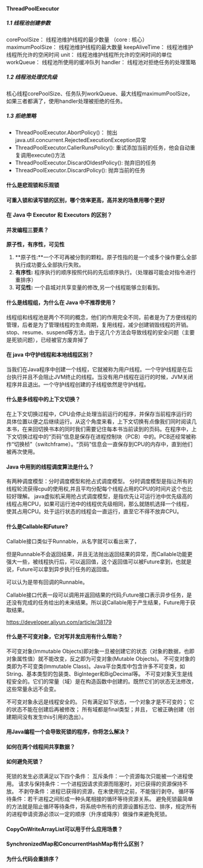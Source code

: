 #### ThreadPoolExecutor

##### 1.1 线程池创建参数

corePoolSize：    线程池维护线程的最少数量 （core : 核心）
maximumPoolSize：  线程池维护线程的最大数量 
keepAliveTime：   线程池维护线程所允许的空闲时间
unit：        线程池维护线程所允许的空闲时间的单位
workQueue：     线程池所使用的缓冲队列
handler：       线程池对拒绝任务的处理策略

##### 1.2 线程池处理优先级

核心线程corePoolSize、任务队列workQueue、最大线程maximumPoolSize，如果三者都满了，使用handler处理被拒绝的任务。

##### 1.3 拒绝策略

- ThreadPoolExecutor.AbortPolicy()：   抛出java.util.concurrent.RejectedExecutionException异常
- ThreadPoolExecutor.CallerRunsPolicy():   重试添加当前的任务，他会自动重复调用execute()方法
- ThreadPoolExecutor.DiscardOldestPolicy():   抛弃旧的任务
- ThreadPoolExecutor.DiscardPolicy():   抛弃当前的任务

#### 什么是悲观锁和乐观锁

#### 可重入锁和读写锁的区别，哪个效率更高，高并发的场景用哪个更好

#### 在 Java 中 Executor 和 Executors 的区别？

#### 并发编程三要素？

**原子性，有序性，可见性**

1. **原子性:**一个不可再被分割的颗粒。原子性指的是一个或多个操作要么全部执行成功要么全部执行失败。
2. **有序性:** 程序执行的顺序按照代码的先后顺序执行。（处理器可能会对指令进行重排序）
3. **可见性:** 一个县城对共享变量的修改,另一个线程能够立刻看到。

#### 什么是线程组，为什么在 Java 中不推荐使用？

线程组和线程池是两个不同的概念，他们的作用完全不同，前者是为了方便线程的管理，后者是为了管理线程的生命周期，复用线程，减少创建销毁线程的开销。stop、resume、suspend等方法，由于这几个方法会导致线程的安全问题（主要是死锁问题），已经被官方废弃掉了

#### 在 java 中守护线程和本地线程区别？

当我们在Java程序中创建一个线程，它就被称为用户线程。一个守护线程是在后台执行并且不会阻止JVM终止的线程。当没有用户线程在运行的时候，JVM关闭程序并且退出。一个守护线程创建的子线程依然是守护线程。

#### 什么是多线程中的上下文切换？

在上下文切换过程中，CPU会停止处理当前运行的程序，并保存当前程序运行的具体位置以便之后继续运行。从这个角度来看，上下文切换有点像我们同时阅读几本书，在来回切换书本的同时我们需要记住每本书当前读到的页码。在程序中，上下文切换过程中的“页码”信息是保存在进程控制块（PCB）中的。PCB还经常被称作“切换桢”（switchframe）。“页码”信息会一直保存到CPU的内存中，直到他们被再次使用。

#### Java 中用到的线程调度算法是什么？

有两种调度模型：分时调度模型和抢占式调度模型。
分时调度模型是指让所有的线程轮流获得cpu的使用权,并且平均分配每个线程占用的CPU的时间片这个也比较好理解。
java虚拟机采用抢占式调度模型，是指优先让可运行池中优先级高的线程占用CPU，如果可运行池中的线程优先级相同，那么就随机选择一个线程，使其占用CPU。处于运行状态的线程会一直运行，直至它不得不放弃CPU。

#### 什么是Callable和Future?
Callable接口类似于Runnable，从名字就可以看出来了，

但是Runnable不会返回结果，并且无法抛出返回结果的异常，而Callable功能更强大一些，被线程执行后，可以返回值，这个返回值可以被Future拿到，也就是说，Future可以拿到异步执行任务的返回值。

可以认为是带有回调的Runnable。

Callable接口代表一段可以调用并返回结果的代码;Future接口表示异步任务，是还没有完成的任务给出的未来结果。所以说Callable用于产生结果，Future用于获取结果。

https://developer.aliyun.com/article/38179

#### **什么是不可变对象，它对写并发应用有什么帮助？**

不可变对象(Immutable Objects)即对象一旦被创建它的状态（对象的数据，也即对象属性值）就不能改变，反之即为可变对象(Mutable Objects)。
不可变对象的类即为不可变类(Immutable Class)。Java平台类库中包含许多不可变类，如String、基本类型的包装类、BigInteger和BigDecimal等。
不可变对象天生是线程安全的。它们的常量（域）是在构造函数中创建的。既然它们的状态无法修改，这些常量永远不会变。

不可变对象永远是线程安全的。
只有满足如下状态，一个对象才是不可变的；
它的状态不能在创建后再被修改；
所有域都是final类型；并且，
它被正确创建（创建期间没有发生this引用的逸出）。

#### **用Java编程一个会导致死锁的程序，你将怎么解决？**

#### **如何在两个线程间共享数据？**

#### **如何避免死锁？**

死锁的发生必须满足以下四个条件：
互斥条件：一个资源每次只能被一个进程使用。
请求与保持条件：一个进程因请求资源而阻塞时，对已获得的资源保持不放。
不剥夺条件：进程已获得的资源，在末使用完之前，不能强行剥夺。
循环等待条件：若干进程之间形成一种头尾相接的循环等待资源关系。
避免死锁最简单的方法就是阻止循环等待条件，将系统中所有的资源设置标志位、排序，规定所有的进程申请资源必须以一定的顺序（升序或降序）做操作来避免死锁。

#### **CopyOnWriteArrayList可以用于什么应用场景？**

#### **SynchronizedMap和ConcurrentHashMap有什么区别？**

#### **为什么代码会重排序？**

